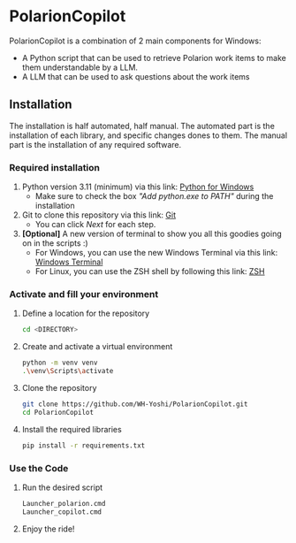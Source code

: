 # PolarionCopilot

PolarionCopilot is a combination of 2 main components for Windows:
- A Python script that can be used to retrieve Polarion work items to make them understandable by a LLM.
- A LLM that can be used to ask questions about the work items

## Installation

The installation is half automated, half manual. The automated part is the installation of each library, and specific changes dones to them.
The manual part is the installation of any required software.

### Required installation

1. Python version 3.11 (minimum) via this link: [Python for Windows](https://www.python.org/downloads/)
   - Make sure to check the box *"Add python.exe to PATH"* during the installation
2. Git to clone this repository via this link: [Git](https://git-scm.com/downloads)
   - You can click *Next* for each step.
3. **[Optional]** A new version of terminal to show you all this goodies going on in the scripts :)
   - For Windows, you can use the new Windows Terminal via this link: [Windows Terminal](https://www.microsoft.com/en-us/p/windows-terminal/9n0dx20hk701)
   - For Linux, you can use the ZSH shell by following this link: [ZSH](https://dev.to/yogeshdev/make-your-unix-terminal-beautiful-productive-c1d)


### Activate and fill your environment

1. Define a location for the repository
   ```bash
   cd <DIRECTORY>
   ```
2. Create and activate a virtual environment
   ```bash
   python -m venv venv
   .\venv\Scripts\activate
   ```
3. Clone the repository
   ```bash
   git clone https://github.com/WH-Yoshi/PolarionCopilot.git
   cd PolarionCopilot
   ```
4. Install the required libraries
   ```bash
   pip install -r requirements.txt
   ```

### Use the Code

1. Run the desired script
    ```bash
    Launcher_polarion.cmd
    Launcher_copilot.cmd
    ```

2. Enjoy the ride!
